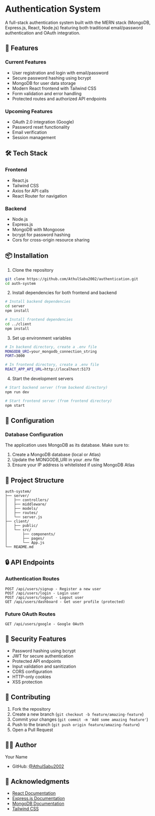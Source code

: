 # Authentication System

A full-stack authentication system built with the MERN stack (MongoDB, Express.js, React, Node.js) featuring both traditional email/password authentication and OAuth integration.

## 🚀 Features

### Current Features
- User registration and login with email/password
- Secure password hashing using bcrypt
- MongoDB for user data storage
- Modern React frontend with Tailwind CSS
- Form validation and error handling
- Protected routes and authorized API endpoints

### Upcoming Features
- OAuth 2.0 integration (Google)
- Password reset functionality
- Email verification
- Session management

## 🛠️ Tech Stack

### Frontend
- React.js
- Tailwind CSS
- Axios for API calls
- React Router for navigation

### Backend
- Node.js
- Express.js
- MongoDB with Mongoose
- bcrypt for password hashing
- Cors for cross-origin resource sharing

## 📦 Installation

1. Clone the repository
```bash
git clone https://github.com/AthulSabu2002/authentication.git
cd auth-system
```

2. Install dependencies for both frontend and backend
```bash
# Install backend dependencies
cd server
npm install

# Install frontend dependencies
cd ../client
npm install
```

3. Set up environment variables
```bash
# In backend directory, create a .env file
MONGODB_URI=your_mongodb_connection_string
PORT=3000

# In frontend directory, create a .env file
REACT_APP_API_URL=http://localhost:5173
```

4. Start the development servers
```bash
# Start backend server (from backend directory)
npm run dev

# Start frontend server (from frontend directory)
npm start
```

## 🔧 Configuration

### Database Configuration
The application uses MongoDB as its database. Make sure to:
1. Create a MongoDB database (local or Atlas)
2. Update the MONGODB_URI in your .env file
3. Ensure your IP address is whitelisted if using MongoDB Atlas

## 📁 Project Structure
```
auth-system/
├── server/
│   ├── controllers/
│   ├── middleware/
│   ├── models/
│   ├── routes/
│   └── server.js
├── client/
│   ├── public/
│   └── src/
│       ├── components/
│       ├── pages/
│       └── App.js
└── README.md
```

## 🔒 API Endpoints

### Authentication Routes
```
POST /api/users/signup - Register a new user
POST /api/users/login - Login user
POST /api/users/logout - Logout user
GET /api/users/dashboard - Get user profile (protected)
```

### Future OAuth Routes
```
GET /api/users/google - Google OAuth
```

## 🔐 Security Features

- Password hashing using bcrypt
- JWT for secure authentication
- Protected API endpoints
- Input validation and sanitization
- CORS configuration
- HTTP-only cookies
- XSS protection

## 🤝 Contributing

1. Fork the repository
2. Create a new branch (`git checkout -b feature/amazing-feature`)
3. Commit your changes (`git commit -m 'Add some amazing feature'`)
4. Push to the branch (`git push origin feature/amazing-feature`)
5. Open a Pull Request

## 👨‍💻 Author

Your Name
- GitHub: [@AthulSabu2002](https://github.com/AthulSabu2002)

## 🙏 Acknowledgments

- [React Documentation](https://reactjs.org/)
- [Express.js Documentation](https://expressjs.com/)
- [MongoDB Documentation](https://docs.mongodb.com/)
- [Tailwind CSS](https://tailwindcss.com/)